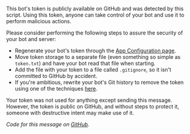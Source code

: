 This bot's token is publicly available on GitHub and was detected by this script. Using this token, anyone can take control of your bot and use it to perform malicious actions.

Please consider performing the following steps to assure the security of your bot and server:
* Regenerate your bot's token through the [App Configuration page](https://discordapp.com/developers/applications/me).
* Move token storage to a separate file (even something so simple as `token.txt`) and have your bot read that file when starting.
* Add the file with your token to a file called `.gitignore`, so it isn't committed to GitHub by accident.
* If you're ambitious, rewrite your bot's Git history to remove the token using one of the techniques [here](https://help.github.com/articles/removing-sensitive-data-from-a-repository).

Your token was not used for anything except sending this message. However, the token is public on GitHub, and without steps to protect it, someone with destructive intent may make use of it.

_Code for this message on [GitHub](https://github.com/ErikBoesen/tokenwarn)._

